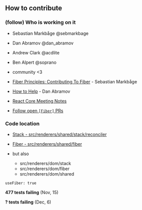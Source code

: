 ## How to contribute


### (follow) Who is working on it
- Sebastian Markbåge @sebmarkbage
- Dan Abramov @dan_abramov
- Andrew Clark @acdlite
- Ben Alpert @soprano
- community <3


- [Fiber Principles: Contributing To Fiber](https://github.com/facebook/react/issues/7942) - Sebastian Markbåge

- [How to Help](https://github.com/facebook/react/issues/7925?utm_campaign=React%2BNewsletter&utm_medium=email&utm_source=React_Newsletter_51#issuecomment-259258900) - Dan Abramov

- [React Core Meeting Notes](https://github.com/reactjs/core-notes)

- [Follow open `[Fiber]` PRs](https://github.com/facebook/react/pulls?utf8=%E2%9C%93&q=is%3Apr%20%5Bfiber%5D%20is%3Aopen%20)


### Code location
- [Stack - src/renderers/shared/stack/reconciler](https://github.com/facebook/react/tree/master/src/renderers/shared/stack/reconciler)

- [Fiber - src/renderers/shared/fiber](https://github.com/facebook/react/tree/master/src/renderers/shared/fiber)

- but also
  - src/renderers/dom/stack
  - src/renderers/dom/fiber
  - src/renderers/dom/shared



`useFiber: true`

**477 tests failing** (Nov, 15)

**? tests failing** (Dec, 6)
